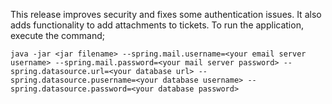 This release improves security and fixes some authentication issues. It also adds functionality to add attachments to tickets.
To run the application, execute the command;

`java -jar <jar filename> --spring.mail.username=<your email server username> --spring.mail.password=<your mail server password> --spring.datasource.url=<your database url> --spring.datasource.pusername=<your database username> --spring.datasource.password=<your database password>`
